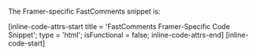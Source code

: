 The Framer-specific FastComments snippet is:

[inline-code-attrs-start title = 'FastComments Framer-Specific Code Snippet'; type = 'html'; isFunctional = false; inline-code-attrs-end]
[inline-code-start]
<script src="https://cdn.fastcomments.com/js/embed-v2.min.js"></script>
<div id="fastcomments-widget" style="width: 100%;height: 100%;"></div>
<script>
    (function fcLoad() {
        function tryLoad() {
            // some providers change the code snippet to be async
            const container = document.getElementById('fastcomments-widget');
            if (!container) {
                return waitRetry();
            }
            if (!window.FastCommentsUI) {
                return waitRetry();
            }
            window.FastCommentsUI(container, {
                tenantId: 'demo',
                urlId: window.location.path
            });
        }
        function waitRetry() {
            setTimeout(tryLoad, 500);
        }
        tryLoad();
    })();
</script>
[inline-code-end]

FastComments supports the Framer editor, so you should see something like this once you paste the code in (you might have to click `Publish`):

<div class="screenshot white-bg">
    <div class="title">Comment Widget Preview</div>
    <img class="screenshot-image" src="/images/installation-guides/framer-step-3-paste.png" alt="Comment Widget Preview" />
</div>

Now when you view your site you should see the comment area! In the sidebar of Framer you can set the widget as full width as well, if desired.

